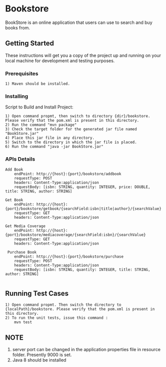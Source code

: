# Bookstore

BookStore is an online application that users can use to search and buy books from. 

## Getting Started

These instructions will get you a copy of the project up and running on your local machine for development and testing purposes.

### Prerequisites

```
1) Maven should be installed.
```

### Installing

Script to Build and Install Project:
```
1) Open command propmt, then switch to directory {dir}/bookstore. Please verify that the pom.xml is present in this directory.
2) Run the command "mvn package"
3) Check the target folder for the generated jar file named "BookStore.jar"
4) Place this jar file in any directory.
5) Switch to the directory in which the jar file is placed.
6) Run the command "java -jar BookStore.jar"
```

### APIs Details
```
Add Book  
	endPoint: http://{host}:{port}/bookstore/addbook 
	requestType: POST  
	headers: Content-Type:application/json  
	requestBody: [isbn: STRING, quantity: INTEGER, price: DOUBLE, title: STRING, author: STRING] 

Get Book  
	endPoint: http://{host}:{port}/bookstore/getbook/{searchField:isbn|title|author}/{searchValue}
	requestType: GET  
	headers: Content-Type:application/json  
  
Get Media Coverage  
	endPoint: http://{host}:{port}/bookstore/mediacoverage/{searchField:isbn}/{searchValue}
	requestType: GET  
	headers: Content-Type:application/json 
  
 Purchase Book  
	endPoint: http://{host}:{port}/bookstore/purchase 
	requestType: POST  
	headers: Content-Type:application/json  
	requestBody: [isbn: STRING, quantity: INTEGER, title: STRING, author: STRING]
  
```

## Running Test Cases

```
1) Open command propmt. Then switch the directory to {localPath}/bookstore. Please verify that the pom.xml is present in this directory.  
2) To run the unit tests, issue this command :  
	mvn test  
 ```
 
## NOTE
1) server port can be changed in the application properties file in resource folder. Presently 9000 is set.
2) Java 8 should be installed
